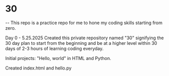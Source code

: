 # 30

-- This repo is a practice repo for me to hone my coding skills starting from zero.

Day 0 - 5.25.2025
Created this private repository named "30" signifying the 30 day plan to start from the beginning and be at a higher level within 30 days of 2-3 hours of learning coding everyday.

Initial projects:
"Hello, world" in HTML and Python.

Created index.html and hello.py
